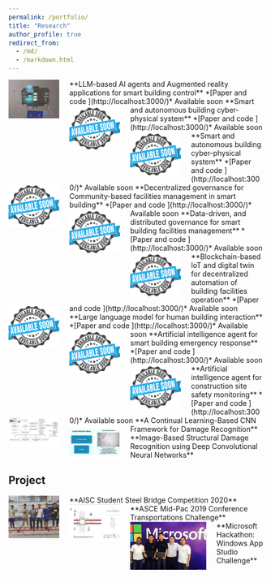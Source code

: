 ```yaml
---
permalink: /portfolio/
title: "Research"
author_profile: true
redirect_from: 
  - /md/
  - /markdown.html
---
```



<img src="/images/AR.png" alt="Talk Image" style="float: left; margin-right: 20px; max-width: 100px;">
**LLM-based AI agents and Augmented reality applications for smart building control**
*[Paper and code ](http://localhost:3000/)* Available soon


<img src="/images/as.png" alt="Talk Image" style="float: left; margin-right: 20px; max-width: 100px;">
**Smart and autonomous building cyber-physical system**
*[Paper and code ](http://localhost:3000/)* Available soon


<img src="/images/as.png" alt="Talk Image" style="float: left; margin-right: 20px; max-width: 100px;">
**Smart and autonomous building cyber-physical system**
*[Paper and code ](http://localhost:3000/)* Available soon


<img src="/images/as.png" alt="Talk Image" style="float: left; margin-right: 20px; max-width: 100px;">
**Decentralized governance for Community-based facilities management in smart building** 
*[Paper and code ](http://localhost:3000/)* Available soon



<img src="/images/as.png" alt="Talk Image" style="float: left; margin-right: 20px; max-width: 100px;">
**Data-driven, and distributed governance for smart building facilities management** 
*[Paper and code ](http://localhost:3000/)* Available soon




<img src="/images/as.png" alt="Talk Image" style="float: left; margin-right: 20px; max-width: 100px;">
**Blockchain-based IoT and digital twin for decentralized automation of building facilities operation** 
*[Paper and code ](http://localhost:3000/)* Available soon





<img src="/images/as.png" alt="Talk Image" style="float: left; margin-right: 20px; max-width: 100px;">
**Large language model for human building interaction** 
*[Paper and code ](http://localhost:3000/)* Available soon




<img src="/images/as.png" alt="Talk Image" style="float: left; margin-right: 20px; max-width: 100px;">
**Artificial intelligence agent for smart building emergency response** 
*[Paper and code ](http://localhost:3000/)* Available soon





<img src="/images/as.png" alt="Talk Image" style="float: left; margin-right: 20px; max-width: 100px;">
**Artificial intelligence agent for construction site safety monitoring** 
*[Paper and code ](http://localhost:3000/)* Available soon





<img src="/images/cd.png" alt="Talk Image" style="float: left; margin-right: 20px; max-width: 100px;">
**A Continual Learning-Based CNN Framework for Damage Recognition**<be>





<img src="/images/crack.png" alt="Talk Image" style="float: left; margin-right: 20px; max-width: 100px;">
**Image-Based Structural Damage Recognition using Deep Convolutional Neural Networks**<be>



## Project
<img src="/images/steelbridge.png" alt="Talk Image" style="float: left; margin-right: 20px; max-width: 100px;">
**AISC Student Steel Bridge Competition 2020**<br>



<img src="/images/midpac2019.png" alt="Talk Image" style="float: left; margin-right: 20px; max-width: 100px;">
**ASCE Mid-Pac 2019 Conference Transportations Challenge**<br>




<img src="/images/microsoft.png" alt="Talk Image" style="float: left; margin-right: 20px; max-width: 150px;">
**Microsoft Hackathon: Windows App Studio Challenge**<br>

